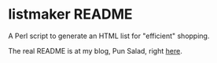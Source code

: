 listmaker README
================

A Perl script to generate an HTML list for "efficient" shopping.

The real README is at my blog, Pun Salad, right [here](https://punsalad.com/cgi-bin/ps?spec=2021/07/12/1626091200).

